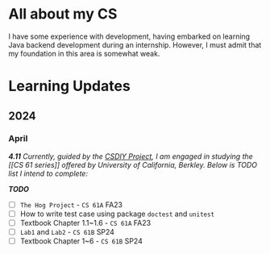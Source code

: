 # All about my CS
I have some experience with development, having embarked on learning Java backend development during an internship. However, I must admit that my foundation in this area is somewhat weak.

# Learning Updates
## 2024
### April
***4.11***
*Currently, guided by the [CSDIY Project](https://csdiy.wiki/), I am engaged in studying the [[CS 61 series]] offered by University of California, Berkley. Below is TODO list I intend to complete:*

***TODO***
- [ ] `The Hog Project` - `CS 61A` FA23
- [ ] How to write test case using package `doctest` and `unitest`
- [ ] Textbook Chapter 1.1~1.6 - `CS 61A` FA23
- [ ] `Lab1` and `Lab2` - `CS 61B` SP24
- [ ] Textbook Chapter 1~6 - `CS 61B` SP24
